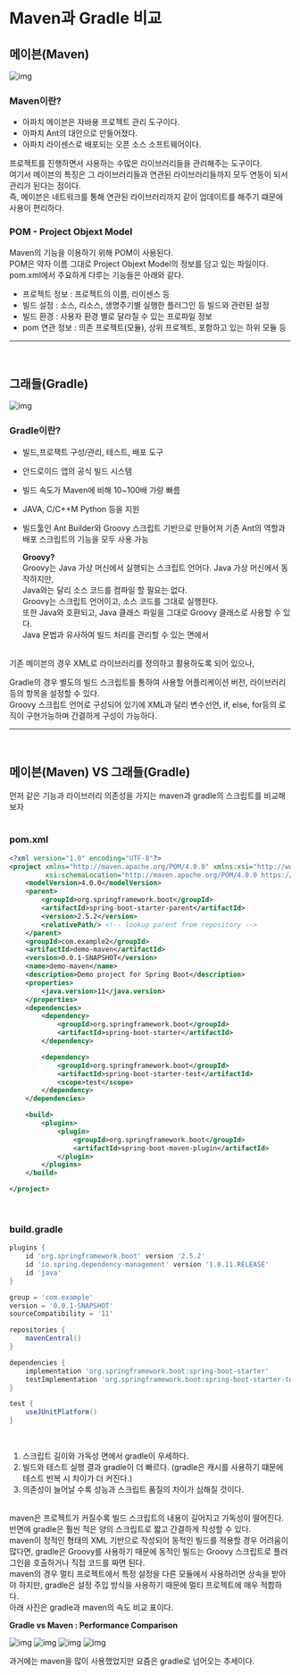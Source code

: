 # Maven과 Gradle 비교

## 메이븐(Maven)

![img](https://img1.daumcdn.net/thumb/R1280x0/?scode=mtistory2&fname=https%3A%2F%2Fblog.kakaocdn.net%2Fdn%2FPA9i4%2Fbtq8bsoZE6Y%2FxNQw1nKBQP2i2OURKZDZn0%2Fimg.png)

### Maven이란?

- 아파치 메이븐은 자바용 프로젝트 관리 도구이다.
- 아파치 Ant의 대안으로 만들어졌다.
- 아파치 라이센스로 배포되는 오픈 소스 소프트웨어이다.

프로젝트를 진행하면서 사용하는 수많은 라이브러리들을 관리해주는 도구이다.  
여기서 메이븐의 특징은 그 라이브러리들과 연관된 라이브러리들까지 모두 연동이 되서 관리가 된다는 점이다.  
즉, 메이븐은 네트워크를 통해 연관된 라이브러리까지 같이 업데이트를 해주기 떄문에 사용이 편리하다.

### POM - Project Objext Model

Maven의 기능을 이용하기 위해 POM이 사용된다.  
POM은 약자 이름 그대로 Project Objext Model의 정보를 담고 있는 파일이다.  
pom.xml에서 주요하게 다루는 기능들은 아래와 같다.

- 프로젝트 정보 : 프로젝트의 이름, 라이센스 등
- 빌드 설정 : 소스, 리소스, 생명주기별 실행한 플러그인 등 빌드와 관련된 설정
- 빌드 환경 : 사용자 환경 별로 달라질 수 있는 프로파일 정보
- pom 연관 정보 : 의존 프로젝트(모듈), 상위 프로젝트, 포함하고 있는 하위 모듈 등

<hr>
<br>

## 그래들(Gradle)

![img](https://img1.daumcdn.net/thumb/R1280x0/?scode=mtistory2&fname=https%3A%2F%2Fblog.kakaocdn.net%2Fdn%2FEh1RA%2Fbtq79q6tnlQ%2FCQZ2CP3BJgDKBAiKAmCWLk%2Fimg.png)

### Gradle이란?

- 빌드,프로잭트 구성/관리, 테스트, 배포 도구
- 안드로이드 앱의 공식 빌드 시스템
- 빌드 속도가 Maven에 비해 10~100배 가량 빠름
- JAVA, C/C++M Python 등을 지원
- 빌드툴인 Ant Builder와 Groovy 스크립트 기반으로 만들어져 기존 Ant의 역할과 배포 스크립트의 기능을 모두 사용 가능

  **Groovy?**  
  Groovy는 Java 가상 머신에서 실행되는 스크립트 언어다. Java 가상 머신에서 동작하지만,  
   Java와는 달리 소스 코드를 컴파일 할 필요는 없다.  
   Groovy는 스크립트 언어이고, 소스 코드를 그대로 실행한다.  
   또한 Java와 호환되고, Java 클래스 파일을 그대로 Groovy 클래스로 사용할 수 있다.  
   Java 문법과 유사하여 빌드 처리를 관리할 수 있는 면에서

<br>
기존 메이븐의 경우 XML로 라이브러리를 정의하고 활용하도록 되어 있으나,

Gradle의 경우 별도의 빌드 스크립트를 통하여 사용할 어플리케이션 버전, 라이브러리 등의 항목을 설정할 수 있다.  
Groovy 스크립트 언어로 구성되어 있기에 XML과 달리 변수선언, if, else, for등의 로직이 구현가능하며 간결하게 구성이 가능하다.

<hr>
<br>

## 메이븐(Maven) VS 그래들(Gradle)

먼저 같은 기능과 라이브러리 의존성을 가지는 maven과 gradle의 스크립트를 비교해 보자  
<br>

### pom.xml

```xml
<?xml version="1.0" encoding="UTF-8"?>
<project xmlns="http://maven.apache.org/POM/4.0.0" xmlns:xsi="http://www.w3.org/2001/XMLSchema-instance"
         xsi:schemaLocation="http://maven.apache.org/POM/4.0.0 https://maven.apache.org/xsd/maven-4.0.0.xsd">
    <modelVersion>4.0.0</modelVersion>
    <parent>
        <groupId>org.springframework.boot</groupId>
        <artifactId>spring-boot-starter-parent</artifactId>
        <version>2.5.2</version>
        <relativePath/> <!-- lookup parent from repository -->
    </parent>
    <groupId>com.example2</groupId>
    <artifactId>demo-maven</artifactId>
    <version>0.0.1-SNAPSHOT</version>
    <name>demo-maven</name>
    <description>Demo project for Spring Boot</description>
    <properties>
        <java.version>11</java.version>
    </properties>
    <dependencies>
        <dependency>
            <groupId>org.springframework.boot</groupId>
            <artifactId>spring-boot-starter</artifactId>
        </dependency>

        <dependency>
            <groupId>org.springframework.boot</groupId>
            <artifactId>spring-boot-starter-test</artifactId>
            <scope>test</scope>
        </dependency>
    </dependencies>

    <build>
        <plugins>
            <plugin>
                <groupId>org.springframework.boot</groupId>
                <artifactId>spring-boot-maven-plugin</artifactId>
            </plugin>
        </plugins>
    </build>

</project>
```

<br>

### build.gradle

```gradle
plugins {
    id 'org.springframework.boot' version '2.5.2'
    id 'io.spring.dependency-management' version '1.0.11.RELEASE'
    id 'java'
}

group = 'com.example'
version = '0.0.1-SNAPSHOT'
sourceCompatibility = '11'

repositories {
    mavenCentral()
}

dependencies {
    implementation 'org.springframework.boot:spring-boot-starter'
    testImplementation 'org.springframework.boot:spring-boot-starter-test'
}

test {
    useJUnitPlatform()
}
```

<br>

1. 스크립트 길이와 가독성 면에서 gradle이 우세하다.
2. 빌드와 테스트 실행 결과 gradle이 더 빠르다. (gradle은 캐시를 사용하기 떄문에 테스트 반복 시 차이가 더 커진다.)
3. 의존성이 늘어날 수록 성능과 스크립트 품질의 차이가 심해질 것이다.

<br>
maven은 프로젝트가 커질수록 빌드 스크립트의 내용이 길어지고 가독성이 떨어진다.  
반면에 gradle은 훨씬 적은 양의 스크립트로 짧고 간결하게 작성할 수 있다.

<br>
maven이 정적인 형태의 XML 기반으로 작성되어 동적인 빌드를 적용할 경우 어려움이 많다면,  
gradle은 Groovy를 사용하기 때문에 동적인 빌드는 Groovy 스크립트로 플러그인을 호출하거나 직접 코드를 짜면 된다.

<br>
maven의 경우 멀티 프로젝트에서 특정 설정을 다른 모듈에서 사용하려면 상속을 받아야 하지만,  
gradle은 설정 주입 방식을 사용하기 때문에 멀티 프로젝트에 매우 적합하다.

<br>
아래 사진은 gradle과 maven의 속도 비교 표이다.

**Gradle vs Maven : Performance Comparison**

![img](https://img1.daumcdn.net/thumb/R1280x0/?scode=mtistory2&fname=https%3A%2F%2Fblog.kakaocdn.net%2Fdn%2FdKtmEU%2Fbtq8bsvQoKc%2FDjilAAylpcHLJFRtXQCd01%2Fimg.png)
![img](https://img1.daumcdn.net/thumb/R1280x0/?scode=mtistory2&fname=https%3A%2F%2Fblog.kakaocdn.net%2Fdn%2FbS9riQ%2Fbtq8aN1zMjC%2FKn1fpOCrvzF1lWKkoDNy4K%2Fimg.png)
![img](https://img1.daumcdn.net/thumb/R1280x0/?scode=mtistory2&fname=https%3A%2F%2Fblog.kakaocdn.net%2Fdn%2FcEGqWA%2Fbtq8dulsWv5%2FRPudjkBsjzmp0gKd3Qk0z1%2Fimg.png)
![img](https://img1.daumcdn.net/thumb/R1280x0/?scode=mtistory2&fname=https%3A%2F%2Fblog.kakaocdn.net%2Fdn%2F1me5I%2Fbtq8aOznGOG%2FMMblyASIa9QaGkmi9xEw30%2Fimg.png)
<br>

과거에는 maven을 많이 사용했었지만 요즘은 gradle로 넘어오는 추세이다.
